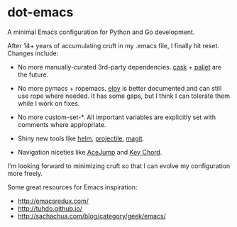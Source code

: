 # dot-emacs
A minimal Emacs configuration for Python and Go development.

After 14+ years of accumulating cruft in my .emacs file, I finally hit
reset.  Changes include:

 - No more manually-curated 3rd-party dependencies.
   [cask](http://cask.readthedocs.org/) +
   [pallet](https://github.com/rdallasgray/pallet) are the future.

 - No more pymacs + ropemacs.  [elpy](http://elpy.readthedocs.org/) is
   better documented and can still use rope where needed.  It has some
   gaps, but I think I can tolerate them while I work on fixes.

 - No more custom-set-*.  All important variables are explicitly set
   with comments where appropriate.

 - Shiny new tools like [helm](https://github.com/emacs-helm/helm),
   [projectile](https://github.com/bbatsov/projectile),
   [magit](http://magit.vc/).

 - Navigation niceties like
   [AceJump](http://www.emacswiki.org/emacs/AceJump) and [Key
   Chord](http://www.emacswiki.org/emacs/KeyChord).

I'm looking forward to minimizing cruft so that I can evolve my
configuration more freely.

Some great resources for Emacs inspiration:

- <http://emacsredux.com/>
- <http://tuhdo.github.io/>
- <http://sachachua.com/blog/category/geek/emacs/>

